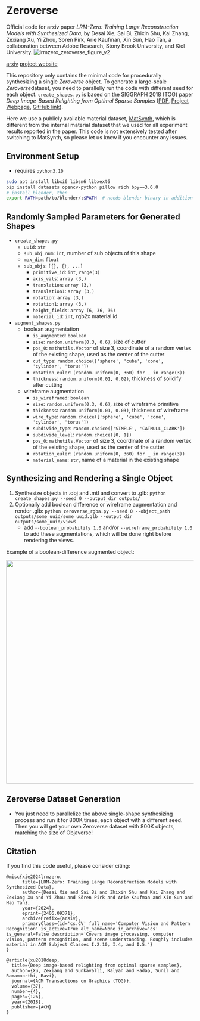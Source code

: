 # Zeroverse
Official code for arxiv paper *LRM-Zero: Training Large Reconstruction Models with Synthesized Data*, by Desai Xie, Sai Bi, Zhixin Shu, Kai Zhang, Zexiang Xu, Yi Zhou, Soren Pirk, Arie Kaufman, Xin Sun, Hao Tan, a collaboration between Adobe Research, Stony Brook University, and Kiel University.
![lrmzero_zeroverse_figure_v2](https://github.com/desaixie/zeroverse/assets/32966374/67ec1a22-bf99-4a87-b8a5-fb06372bc66a)

 
[arxiv](https://arxiv.org/abs/2406.09371) [project website](https://desaixie.github.io/lrm-zero/)

This repository only contains the minimal code for procedurally synthesizing a single *Zeroverse* object.
To generate a large-scale *Zeroverse*dataset, you need to parallelly run the code with different seed for each object.
`create_shapes.py` is based on the SIGGRAPH 2018 (TOG) paper *Deep Image-Based Relighting from Optimal Sparse Samples* ([PDF](https://cseweb.ucsd.edu/~viscomp/projects/SIG18Relighting/PaperData/relight_paper.pdf), [Project Webpage](https://cseweb.ucsd.edu/~viscomp/projects/SIG18Relighting/), [GitHub link](https://github.com/zexiangxu/Deep-Relighting)).

Here we use a publicly available material dataset, [MatSynth](https://gvecchio.com/matsynth/), which is different from the internal material dataset that we used for all experiment results reported in the paper.
This code is not extensively tested after switching to MatSynth, so please let us know if you encounter any issues.

## Environment Setup
- requires `python3.10`
```bash
sudo apt install libxi6 libsm6 libxext6
pip install datasets opencv-python pillow rich bpy==3.6.0
# install blender, then
export PATH=path/to/blender/:$PATH  # needs blender binary in addition to bpy to run zeroverse_rgba.py, augment_shapes.py and 2gltf2.py
```

## Randomly Sampled Parameters for Generated Shapes
- `create_shapes.py`
    - `uuid`: `str`
    - `sub_obj_num`: `int`, number of sub objects of this shape
    - `max_dim`: `float`
    - `sub_objs`: `[{}, {}, ...]`
        - `primitive_id`: `int`, `range(3)`
        - `axis_vals`: `array (3,)`
        - `translation`: `array (3,)`
        - `translation1`: `array (3,)`
        - `rotation`: `array (3,)`
        - `rotation1`: `array (3,)`
        - `height_fields`: `array (6, 36, 36)`
        - `material_id`: `int`, rgb2x material id
- `augment_shapes.py`
    - boolean augmentation
        - `is_augmented`: `boolean`
        - `size`: `random.uniform(0.3, 0.6)`, size of cutter
        - `pos_0`: `mathutils.Vector` of size 3, coordinate of a random vertex of the existing shape, used as the center of the cutter
        - `cut_type`: `random.choice(['sphere', 'cube', 'cone', 'cylinder', 'torus'])`
        - `rotation_euler`: `(random.uniform(0, 360) for _ in range(3))`
        - `thickness`: `random.uniform(0.01, 0.02)`, thickness of solidify after cutting
    - wireframe augmentation
        - `is_wireframed`: `boolean`
        - `size`: `random.uniform(0.3, 0.6)`, size of wireframe primitive
        - `thickness`: `random.uniform(0.01, 0.03)`, thickness of wireframe
        - `wire_type`: `random.choice(['sphere', 'cube', 'cone', 'cylinder', 'torus'])`
        - `subdivide_type`: `random.choice(['SIMPLE', 'CATMULL_CLARK'])`
        - `subdivide_level`: `random.choice([0, 1])`
        - `pos_0`: `mathutils.Vector` of size 3, coordinate of a random vertex of the existing shape, used as the center of the cutter
        - `rotation_euler`: `(random.uniform(0, 360) for _ in range(3))`
        - `material_name`: `str`, name of a material in the existing shape

## Synthesizing and Rendering a Single Object
1. Synthesize objects in .obj and .mtl and convert to .glb: `python create_shapes.py --seed 0 --output_dir outputs/`
2. Optionally add boolean difference or wireframe augmentation and render .glb: `python zeroverse_rgba.py --seed 0 --object_path outputs/some_uuid/some_uuid.glb --output_dir outputs/some_uuid/views`
    - add `--boolean_probability 1.0` and/or `--wireframe_probability 1.0` to add these augmentations, which will be done right before rendering the views.

Example of a boolean-difference augmented object:

<img src="https://github.com/desaixie/zeroverse/assets/32966374/b5740697-ed3d-4c14-9bde-e3b9b632fff5" width="600"/>


## Zeroverse Dataset Generation
- You just need to parallelize the above single-shape synthesizing process and run it for 800K times, each object with a different seed. Then you will get your own Zeroverse dataset with 800K objects, matching the size of Objaverse!

## Citation
If you find this code useful, please consider citing:
```
@misc{xie2024lrmzero,
      title={LRM-Zero: Training Large Reconstruction Models with Synthesized Data}, 
      author={Desai Xie and Sai Bi and Zhixin Shu and Kai Zhang and Zexiang Xu and Yi Zhou and Sören Pirk and Arie Kaufman and Xin Sun and Hao Tan},
      year={2024},
      eprint={2406.09371},
      archivePrefix={arXiv},
      primaryClass={id='cs.CV' full_name='Computer Vision and Pattern Recognition' is_active=True alt_name=None in_archive='cs' is_general=False description='Covers image processing, computer vision, pattern recognition, and scene understanding. Roughly includes material in ACM Subject Classes I.2.10, I.4, and I.5.'}
}

@article{xu2018deep,
  title={Deep image-based relighting from optimal sparse samples},
  author={Xu, Zexiang and Sunkavalli, Kalyan and Hadap, Sunil and Ramamoorthi, Ravi},
  journal={ACM Transactions on Graphics (TOG)},
  volume={37},
  number={4},
  pages={126},
  year={2018},
  publisher={ACM}
}
```
